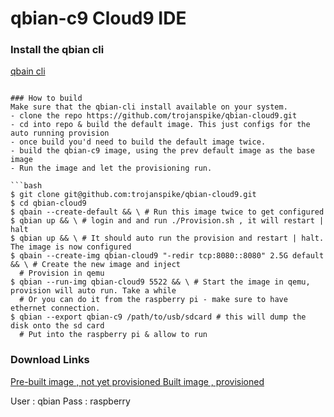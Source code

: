 # qbian-c9 Cloud9 IDE

### Install the qbian cli
[ qbain cli ](https://github.com/trojanspike/qbian)

```

### How to build
Make sure that the qbian-cli install available on your system.
- clone the repo https://github.com/trojanspike/qbian-cloud9.git
- cd into repo & build the default image. This just configs for the auto running provision
- once build you'd need to build the default image twice.
- build the qbian-c9 image, using the prev default image as the base image
- Run the image and let the provisioning run.

```bash
$ git clone git@github.com:trojanspike/qbian-cloud9.git
$ cd qbian-cloud9
$ qbain --create-default && \ # Run this image twice to get configured
$ qbian up && \ # login and and run ./Provision.sh , it will restart | halt
$ qbian up && \ # It should auto run the provision and restart | halt. The image is now configured
$ qbain --create-img qbian-cloud9 "-redir tcp:8080::8080" 2.5G default && \ # Create the new image and inject
  # Provision in qemu
$ qbian --run-img qbian-cloud9 5522 && \ # Start the image in qemu, provision will auto run. Take a while
  # Or you can do it from the raspberry pi - make sure to have ethernet connection.
$ qbian --export qbian-c9 /path/to/usb/sdcard # this will dump the disk onto the sd card
  # Put into the raspberry pi & allow to run
```

### Download Links
[ Pre-built image , not yet provisioned ](https://@link)
[ Built image , provisioned ](https://@link)

User : qbian
Pass : raspberry
